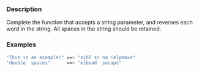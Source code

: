 ### Description
Complete the function that accepts a string parameter, and reverses each word in the string. All spaces in the string should be retained.

### Examples
````sh
"This is an example!" ==> "sihT si na !elpmaxe"
"double  spaces"      ==> "elbuod  secaps"
````